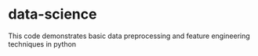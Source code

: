 # data-science
This code demonstrates basic data preprocessing and feature engineering techniques in python
